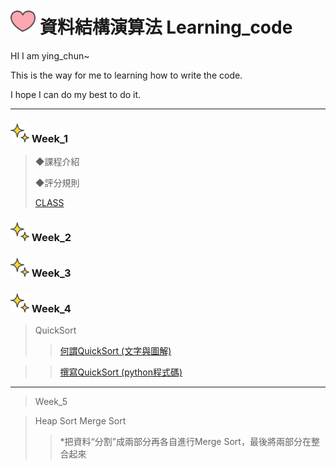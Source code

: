 # <img width="40" height="40" src="https://github.com/06170125/Learning_code/blob/master/%E8%B3%87%E6%96%99%E7%B5%90%E6%A7%8B%E6%BC%94%E7%AE%97%E6%B3%95/%E6%84%9B%E5%BF%83.png?raw=true"/> 資料結構演算法 Learning_code

HI I am ying_chun~

This is the way for me to learning how to write the code.

I hope I can do my best to do it.

--------
### <img width="30" height="30" src="https://github.com/06170125/Learning_code/blob/master/%E8%B3%87%E6%96%99%E7%B5%90%E6%A7%8B%E6%BC%94%E7%AE%97%E6%B3%95/%E4%BA%AE%E6%99%B6%E6%99%B6.png?raw=true"/> Week_1

>◆課程介紹
>
>◆評分規則
>
>[CLASS](https://docs.google.com/presentation/d/e/2PACX-1vQyAFfgCNbBPBDWV_Xbahc2CtMBr_v-jfffAhaOWw2SntBRd2kJtLZZgdYoRfEZD7flCo4ilfO_msKX/pub?start=false&loop=false&delayms=3000&slide=id.p)

### <img width="30" height="30" src="https://github.com/06170125/Learning_code/blob/master/%E8%B3%87%E6%96%99%E7%B5%90%E6%A7%8B%E6%BC%94%E7%AE%97%E6%B3%95/%E4%BA%AE%E6%99%B6%E6%99%B6.png?raw=true"/> Week_2

### <img width="30" height="30" src="https://github.com/06170125/Learning_code/blob/master/%E8%B3%87%E6%96%99%E7%B5%90%E6%A7%8B%E6%BC%94%E7%AE%97%E6%B3%95/%E4%BA%AE%E6%99%B6%E6%99%B6.png?raw=true"/> Week_3

### <img width="30" height="30" src="https://github.com/06170125/Learning_code/blob/master/%E8%B3%87%E6%96%99%E7%B5%90%E6%A7%8B%E6%BC%94%E7%AE%97%E6%B3%95/%E4%BA%AE%E6%99%B6%E6%99%B6.png?raw=true"/> Week_4
>QuickSort
>>[何謂QuickSort (文字與圖解)](https://nbviewer.jupyter.org/github/06170125/Learning_code/blob/master/%E8%B3%87%E6%96%99%E7%B5%90%E6%A7%8B%E6%BC%94%E7%AE%97%E6%B3%95/%E7%AC%AC%E5%9B%9B%E9%80%B1/QuickSort%E5%9C%96%E8%A7%A3.pdf)

>>[撰寫QuickSort (python程式碼)](https://nbviewer.jupyter.org/github/06170125/Learning_code/blob/master/%E8%B3%87%E6%96%99%E7%B5%90%E6%A7%8B%E6%BC%94%E7%AE%97%E6%B3%95/%E7%AC%AC%E5%9B%9B%E9%80%B1/QuickSort.ipynb)
-------
>Week_5

>Heap Sort
>Merge Sort
>>*把資料“分割”成兩部分再各自進行Merge Sort，最後將兩部分在整合起來
>
